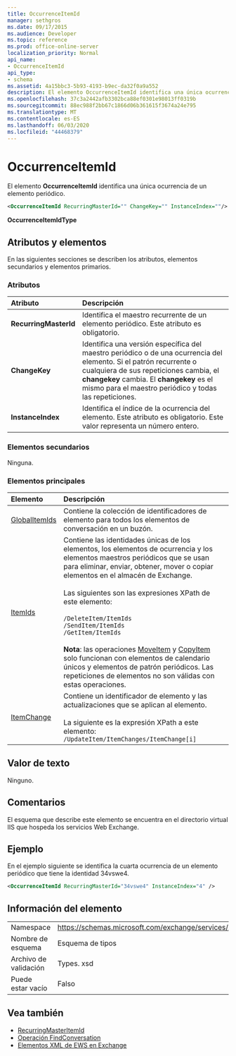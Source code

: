 ```yaml
---
title: OccurrenceItemId
manager: sethgros
ms.date: 09/17/2015
ms.audience: Developer
ms.topic: reference
ms.prod: office-online-server
localization_priority: Normal
api_name:
- OccurrenceItemId
api_type:
- schema
ms.assetid: 4a15bbc3-5b93-4193-b9ec-da32f0a9a552
description: El elemento OccurrenceItemId identifica una única ocurrencia de un elemento periódico.
ms.openlocfilehash: 37c3a2442afb3302bca88ef0301e98013ff0319b
ms.sourcegitcommit: 88ec988f2bb67c1866d06b361615f3674a24e795
ms.translationtype: MT
ms.contentlocale: es-ES
ms.lasthandoff: 06/03/2020
ms.locfileid: "44468379"
---
```

# <a name="occurrenceitemid"></a>OccurrenceItemId

El elemento **OccurrenceItemId** identifica una única ocurrencia de un elemento periódico. 
  
```XML
<OccurrenceItemId RecurringMasterId="" ChangeKey="" InstanceIndex=""/>
```

**OccurrenceItemIdType**

## <a name="attributes-and-elements"></a>Atributos y elementos

En las siguientes secciones se describen los atributos, elementos secundarios y elementos primarios.
  
### <a name="attributes"></a>Atributos

|**Atributo**|**Descripción**|
|:-----|:-----|
|**RecurringMasterId** <br/> |Identifica el maestro recurrente de un elemento periódico. Este atributo es obligatorio.  <br/> |
|**ChangeKey** <br/> |Identifica una versión específica del maestro periódico o de una ocurrencia del elemento. Si el patrón recurrente o cualquiera de sus repeticiones cambia, el **changekey** cambia. El **changekey** es el mismo para el maestro periódico y todas las repeticiones.  <br/> |
|**InstanceIndex** <br/> |Identifica el índice de la ocurrencia del elemento. Este atributo es obligatorio. Este valor representa un número entero.  <br/> |
   
### <a name="child-elements"></a>Elementos secundarios

Ninguna.
  
### <a name="parent-elements"></a>Elementos principales

|**Elemento**|**Descripción**|
|:-----|:-----|
|[GlobalItemIds](globalitemids.md) <br/> |Contiene la colección de identificadores de elemento para todos los elementos de conversación en un buzón.  <br/> |
|[ItemIds](itemids.md) <br/> | Contiene las identidades únicas de los elementos, los elementos de ocurrencia y los elementos maestros periódicos que se usan para eliminar, enviar, obtener, mover o copiar elementos en el almacén de Exchange. <br/><br/>Las siguientes son las expresiones XPath de este elemento: <br/><br/>  `/DeleteItem/ItemIds` <br/>  `/SendItem/ItemIds` <br/>  `/GetItem/ItemIds` <br/><br/>**Nota**: las operaciones [MoveItem](moveitem-operation.md) y [CopyItem](copyitem-operation.md) solo funcionan con elementos de calendario únicos y elementos de patrón periódicos. Las repeticiones de elementos no son válidas con estas operaciones.           |
|[ItemChange](itemchange.md) <br/> |Contiene un identificador de elemento y las actualizaciones que se aplican al elemento.<br/><br/> La siguiente es la expresión XPath a este elemento:  <br/>  `/UpdateItem/ItemChanges/ItemChange[i]` <br/> |
   
## <a name="text-value"></a>Valor de texto

Ninguno.
  
## <a name="remarks"></a>Comentarios

El esquema que describe este elemento se encuentra en el directorio virtual IIS que hospeda los servicios Web Exchange.
  
## <a name="example"></a>Ejemplo

En el ejemplo siguiente se identifica la cuarta ocurrencia de un elemento periódico que tiene la identidad 34vswe4.
  
```XML
<OccurrenceItemId RecurringMasterId="34vswe4" InstanceIndex="4" />
```

## <a name="element-information"></a>Información del elemento

|||
|:-----|:-----|
|Namespace  <br/> |https://schemas.microsoft.com/exchange/services/2006/types  <br/> |
|Nombre de esquema  <br/> |Esquema de tipos  <br/> |
|Archivo de validación  <br/> |Types. xsd  <br/> |
|Puede estar vacío  <br/> |Falso  <br/> |
   
## <a name="see-also"></a>Vea también

- [RecurringMasterItemId](recurringmasteritemid.md)
- [Operación FindConversation](findconversation-operation.md)
- [Elementos XML de EWS en Exchange](ews-xml-elements-in-exchange.md)

